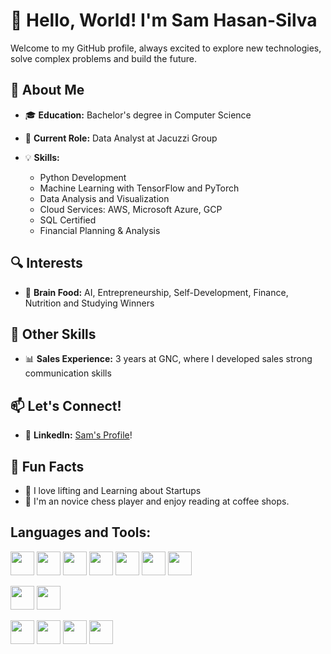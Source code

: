 # 👋 Hello, World! I'm Sam Hasan-Silva

Welcome to my GitHub profile, always excited to explore new technologies, solve complex problems and build the future.

## 🚀 About Me

- 🎓 **Education:** Bachelor's degree in Computer Science
- 💼 **Current Role:** Data Analyst at Jacuzzi Group
  
- 💡 **Skills:**
  - Python Development
  - Machine Learning with TensorFlow and PyTorch
  - Data Analysis and Visualization
  - Cloud Services: AWS, Microsoft Azure, GCP
  - SQL Certified
  - Financial Planning & Analysis


## 🔍 Interests

- 🧠 **Brain Food:** AI, Entrepreneurship, Self-Development, Finance, Nutrition and Studying Winners

## 💪 Other Skills

- 📊 **Sales Experience:** 3 years at GNC, where I developed sales strong communication skills

## 📫 Let's Connect!
- 💼 **LinkedIn:** [Sam's Profile](https://www.linkedin.com/in/sammy-hasan-silva/)!

## 🌱 Fun Facts
- 🚴 I love lifting and Learning about Startups
- 🎨 I'm an novice chess player and enjoy reading at coffee shops.

## Languages and Tools:

<img src="https://cdn.jsdelivr.net/gh/devicons/devicon@latest/icons/python/python-original-wordmark.svg" width="38" height="38" /> <img src="https://cdn.jsdelivr.net/gh/devicons/devicon@latest/icons/pandas/pandas-original-wordmark.svg" width="38" height="38" /> <img src="https://cdn.jsdelivr.net/gh/devicons/devicon@latest/icons/numpy/numpy-original-wordmark.svg" width="38" height="38" /> <img src="https://cdn.jsdelivr.net/gh/devicons/devicon@latest/icons/scikitlearn/scikitlearn-original.svg" width="38" height="38" /> <img src="https://cdn.jsdelivr.net/gh/devicons/devicon@latest/icons/matplotlib/matplotlib-plain-wordmark.svg" width="38" height="38"/> <img src="https://cdn.jsdelivr.net/gh/devicons/devicon@latest/icons/plotly/plotly-original-wordmark.svg" width="38" height="38"/>
<img src="https://cdn.jsdelivr.net/gh/devicons/devicon@latest/icons/tensorflow/tensorflow-original.svg" width="38" height="38" />


<img src="https://cdn.jsdelivr.net/gh/devicons/devicon@latest/icons/googlecloud/googlecloud-original.svg" width="38" height="38" /> <i class="devicon-kubernetes-plain colored" width="38" height="38" ></i> <img src="https://cdn.jsdelivr.net/gh/devicons/devicon@latest/icons/amazonwebservices/amazonwebservices-original-wordmark.svg" width="38" height="38" /> 

<img src="https://companieslogo.com/img/orig/SNOW-35164165.png?t=1720244494" width="38" height="38" />
<img src="https://cdn.jsdelivr.net/gh/devicons/devicon@latest/icons/mysql/mysql-original-wordmark.svg" width="38" height="38"  /> <img src="https://cdn.jsdelivr.net/gh/devicons/devicon@latest/icons/postgresql/postgresql-original-wordmark.svg" width="38" height="38" /> <img src="https://cdn.jsdelivr.net/gh/devicons/devicon@latest/icons/sqlite/sqlite-original-wordmark.svg" width="38" height="38" />


